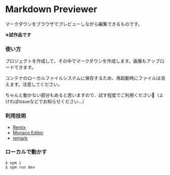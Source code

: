 # Markdown Previewer

マークダウンをブラウザでプレビューしながら編集できるものです。

**※試作品です**

### 使い方

プロジェクトを作成して、その中でマークダウンを作成します。画像もアップロードできます。

コンテナのローカルファイルシステムに保存するため、再起動時にファイルは消えます。注意してください。

ちゃんと動かない部分もあると思いますので、試す程度でご利用ください🙇（よければIssueなどでお知らせください...）

### 利用技術

- [Remix](https://remix.run/)
- [Monaco Editor](https://microsoft.github.io/monaco-editor/)
- [remark](https://remark.js.org/)

### ローカルで動かす

```shell
$ npm i
$ npm run dev
```
